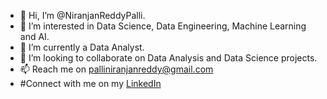 - 👋 Hi, I’m @NiranjanReddyPalli.
- 👀 I’m interested in Data Science, Data Engineering, Machine Learning and AI.
- 🌱 I’m currently a Data Analyst.
- 💞️ I’m looking to collaborate on Data Analysis and Data Science projects.
- 📫 Reach me on palliniranjanreddy@gmail.com
-    #Connect with me on my [LinkedIn](https://www.linkedin.com/in/niranjan-reddy-palli/)
